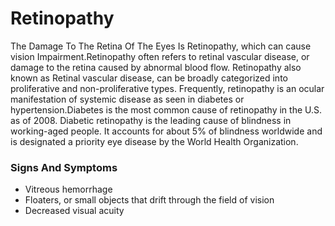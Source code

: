 # Retinopathy

The Damage To The Retina Of The Eyes Is Retinopathy, which can cause vision Impairment.Retinopathy often refers to retinal vascular disease, or damage to the retina caused by abnormal blood flow. Retinopathy also known as  Retinal vascular disease, can be broadly categorized into proliferative and non-proliferative types. Frequently, retinopathy is an ocular manifestation of systemic disease as seen in diabetes or hypertension.Diabetes is the most common cause of retinopathy in the U.S. as of 2008. Diabetic retinopathy is the leading cause of blindness in working-aged people. It accounts for about 5% of blindness worldwide and is designated a priority eye disease by the World Health Organization.


### Signs And Symptoms
- Vitreous hemorrhage
- Floaters, or small objects that drift through the field of vision
- Decreased visual acuity

